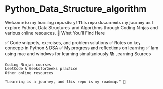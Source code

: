 # Python_Data_Structure_algorithm

Welcome to my learning repository! This repo documents my journey as I explore Python, Data Structures, and Algorithms through Coding Ninjas and various online resources.
📝 What You’ll Find Here

✅ Code snippets, exercises, and problem solutions
✅ Notes on key concepts in Python & DSA
✅ My progress and reflections on learning
✅ Iam using mac and windows for learning simultaniously 
📚 Learning Sources

    Coding Ninjas courses
    LeetCode & GeeksforGeeks practice
    Other online resources

    "Learning is a journey, and this repo is my roadmap." 🚀